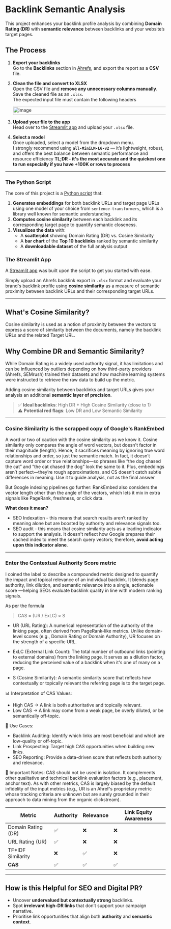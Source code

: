 # Backlink Semantic Analysis

This project enhances your backlink profile analysis by combining **Domain Rating (DR)** with **semantic relevance** between backlinks and your website’s target pages.

## The Process

1. **Export your backlinks**  
   Go to the **Backlinks** section in [Ahrefs](https://ahrefs.com/), and export the report as a **CSV** file.

2. **Clean the file and convert to XLSX**  
   Open the CSV file and **remove any unnecessary columns manually**. Save the cleaned file as an `.xlsx`.  
   The expected input file must contain the following headers
   
   <img width="1923" height="25" alt="image" src="https://github.com/user-attachments/assets/511a790d-1290-4520-99f0-9643fd360b58" />

4. **Upload your file to the app**  
   Head over to the [Streamlit app](https://semantic-backlink-similarity.streamlit.app/) and upload your `.xlsx` file.

5. **Select a model**  
   Once uploaded, select a model from the dropdown menu.  
   I strongly recommend using **`all-MiniLM-L6-v2`** — it’s lightweight, robust, and offers the best balance between semantic performance and resource efficiency
**TL;DR - it's the most accurate and the quickest one to run especially if you have +100K or rows to process**

---
### The Python Script

The core of this project is a [Python script](https://github.com/simodepth96/Backlink-Analysis/blob/main/raw_code.py) that:

1. **Generates embeddings** for both backlink URLs and target page URLs using one model of your choice from `sentence-transformers`, which is a library well known for semantic understanding.
2. **Computes cosine similarity** between each backlink and its corresponding target page to quantify semantic closeness.
3. **Visualizes the data** with:
   - A **scatterplot** showing Domain Rating (DR) vs. Cosine Similarity
   - A **bar chart** of the **Top 10 backlinks** ranked by semantic similarity
   - A **downloadable dataset** of the full analysis output

### The Streamlit App

A [Streamlit app](https://semantic-backlink-similarity.streamlit.app/) was built upon the script to get you started with ease. 

Simply upload an Ahrefs backlink export in `.xlsx` format and evaluate your brand's backlink profile using **cosine similarity** as a measure of semantic proximity between backlink URLs and their corresponding target URLs.

---
## What's Cosine Similarity?
Cosine similarity is used as a notion of proximity between the vectors to express a score of similarity between the documents, namely the backlink URLs and the related Target URL. 

## Why Combine DR and Semantic Similarity?

While Domain Rating is a widely used authority signal, it has limitations and can be influenced by outliers depending on how third-party providers (Ahrefs, SEMrush) trained their datasets and how machine learning systems were instructed to retrieve the raw data to build up the metric.

Adding cosine similarity between backlinks and target URLs gives your analysis an additional **semantic layer of precision**.

> ✅ **Ideal backlinks**: High DR + High Cosine Similarity (close to 1)  
> ⚠️ **Potential red flags**: Low DR and Low Semantic Similarity  

---
### Cosine Similarity is the scrapped copy of Google's RankEmbed

A word or two of caution with the cosine similarity as we know it.
Cosine similarity only compares the angle of word vectors, but doesn't factor in  their magnitude (length). Hence, it sacrifices meaning by ignoring true word relationships and order, so just the semantic match. In fact, it doesn’t capture word order or true relationships—so phrases like “the dog chased the cat” and “the cat chased the dog” look the same to it.
Plus, embeddings aren’t perfect—they’re rough approximations, and CS doesn’t catch subtle differences in meaning. Use it to guide analysis, not as the final answer

But Google indexing pipelines go further: RankEmbed also considers the vector length other than the angle of the vectors, which lets it mix in extra signals like PageRank, freshness, or click data.

**What does it mean?**
- SEO Indexation - this means that search results aren’t ranked by meaning alone but are boosted by authority and relevance signals too.
- SEO audit - this means that cosine similarity acts as a leading indicator to support the analysis.
It doesn't reflect how Google prepares their cached index to meet the search query vectors; therefore, **avoid acting upon this indicator alone**.

---
### Enter the Contextual Authority Score metric

I coined the label to describe a compounded metric designed to quantify the impact and topical relevance of an individual backlink.
It blends page authority, link dilution, and semantic relevance into a single, actionable score —helping SEOs evaluate backlink quality in line with modern ranking signals.

As per the formula

> CAS = (UR / ExLC) × S

- UR (URL Rating): A numerical representation of the authority of the linking page, often derived from PageRank-like metrics. Unlike domain-level scores (e.g., Domain Rating or Domain Authority), UR focuses on the strength of a specific URL.

- ExLC (External Link Count): The total number of outbound links (pointing to external domains) from the linking page. It serves as a dilution factor, reducing the perceived value of a backlink when it's one of many on a page.

- S (Cosine Similarity): A semantic similarity score that reflects how contextually or topically relevant the referring page is to the target page.

📊 Interpretation of CAS Values:
- High CAS → A link is both authoritative and topically relevant.
- Low CAS → A link may come from a weak page, be overly diluted, or be semantically off-topic.

🧰 Use Cases:
- Backlink Auditing: Identify which links are most beneficial and which are low-quality or off-topic.
- Link Prospecting: Target high CAS opportunities when building new links.
- SEO Reporting: Provide a data-driven score that reflects both authority and relevance.

📌 Important Notes:
CAS should not be used in isolation. It complements other qualitative and technical backlink evaluation factors (e.g., placement, anchor text).
As with other metrics, CAS is largely biased by the default infidelity of the input metrics (e.g., UR is an Ahref's proprietary metric whose tracking criteria are unknown but are surely grounded in their approach to data mining from the organic clickstream).


| Metric             | Authority | Relevance | Link Equity Awareness |
| ------------------ | --------- | --------- | --------------------- |
| Domain Rating (DR) | ✅         | ❌         | ❌                     |
| URL Rating (UR)    | ✅         | ❌         | ❌                     |
| TF\*IDF Similarity | ❌         | ✅         | ❌                     |
| **CAS**            | ✅         | ✅         | ✅                     |


---

## How is this Helpful for SEO and Digital PR?

- Uncover **undervalued but contextually strong** backlinks.
- Spot **irrelevant high-DR links** that don’t support your campaign narrative.
- Prioritise link opportunities that align both **authority** and **semantic context**.
